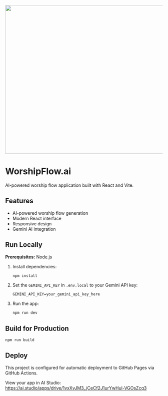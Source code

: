 <div align="center">
<img width="1200" height="475" alt="GHBanner" src="https://github.com/user-attachments/assets/0aa67016-6eaf-458a-adb2-6e31a0763ed6" />
</div>

# WorshipFlow.ai

AI-powered worship flow application built with React and Vite.

## Features

- AI-powered worship flow generation
- Modern React interface
- Responsive design
- Gemini AI integration

## Run Locally

**Prerequisites:** Node.js

1. Install dependencies:
   ```bash
   npm install
   ```

2. Set the `GEMINI_API_KEY` in `.env.local` to your Gemini API key:
   ```
   GEMINI_API_KEY=your_gemini_api_key_here
   ```

3. Run the app:
   ```bash
   npm run dev
   ```

## Build for Production

```bash
npm run build
```

## Deploy

This project is configured for automatic deployment to GitHub Pages via GitHub Actions.

View your app in AI Studio: https://ai.studio/apps/drive/1vxXvJM3_jCeCf2J1urYwHul-VGOsZcq3
